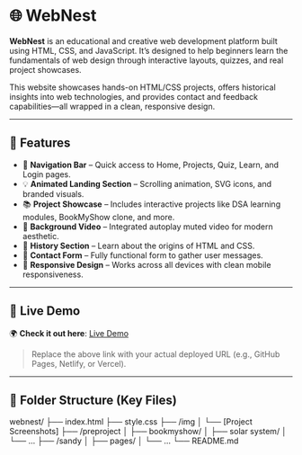 # 🌐 WebNest

**WebNest** is an educational and creative web development platform built using HTML, CSS, and JavaScript. It’s designed to help beginners learn the fundamentals of web design through interactive layouts, quizzes, and real project showcases.

This website showcases hands-on HTML/CSS projects, offers historical insights into web technologies, and provides contact and feedback capabilities—all wrapped in a clean, responsive design.

---

## 🚀 Features

- 🧭 **Navigation Bar** – Quick access to Home, Projects, Quiz, Learn, and Login pages.  
- 💡 **Animated Landing Section** – Scrolling animation, SVG icons, and branded visuals.  
- 📚 **Project Showcase** – Includes interactive projects like DSA learning modules, BookMyShow clone, and more.  
- 🎥 **Background Video** – Integrated autoplay muted video for modern aesthetic.  
- 📖 **History Section** – Learn about the origins of HTML and CSS.  
- 📝 **Contact Form** – Fully functional form to gather user messages.  
- 📱 **Responsive Design** – Works across all devices with clean mobile responsiveness.

---

## 🔗 Live Demo

🌍 **Check it out here**: [Live Demo](https://zippy-unicorn-d24e33.netlify.app/)

> Replace the above link with your actual deployed URL (e.g., GitHub Pages, Netlify, or Vercel).

---

## 📁 Folder Structure (Key Files)


webnest/
├── index.html
├── style.css
├── /img
│   └── [Project Screenshots]
├── /preproject
│   ├── bookmyshow/
│   ├── solar system/
│   └── ...
├── /sandy
│   ├── pages/
│   └── ...
└── README.md
